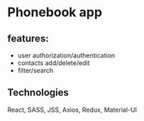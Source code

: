 # Phonebook app

## features: 
* user authorization/authentication
* contacts add/delete/edit 
* filter/search


## Technologies
React, SASS, JSS, Axios, Redux, Material-UI
